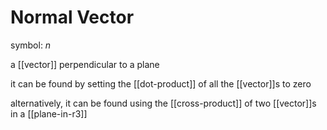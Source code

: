 # Normal Vector

symbol: $n$

a [[vector]] perpendicular to a plane

it can be found by setting the [[dot-product]] of all the [[vector]]s to zero

alternatively, it can be found using the [[cross-product]] of two [[vector]]s in a [[plane-in-r3]]
